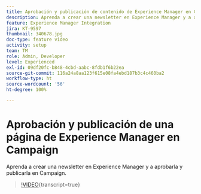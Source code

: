 ```yaml
---
title: Aprobación y publicación de contenido de Experience Manager en Campaign
description: Aprenda a crear una newsletter en Experience Manager y a aprobarla y publicarla en Campaign.
feature: Experience Manager Integration
jira: KT-9597
thumbnail: 340678.jpg
doc-type: feature video
activity: setup
team: TM
role: Admin, Developer
level: Experienced
exl-id: 09df20fc-b848-4cbd-aabc-8fdb1f6b22ea
source-git-commit: 116a24a8aa123f615e08fa4ebd187b3c4c460ba2
workflow-type: ht
source-wordcount: '56'
ht-degree: 100%

---
```


# Aprobación y publicación de una página de Experience Manager en Campaign

Aprenda a crear una newsletter en Experience Manager y a aprobarla y publicarla en Campaign.

>[!VIDEO](https://video.tv.adobe.com/v/340678?quality=12&learn=on){transcript=true}
